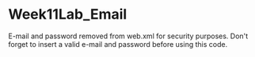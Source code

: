 # Week11Lab_Email
E-mail and password removed from web.xml for security purposes. Don't forget to insert a valid e-mail and password before using this code.

